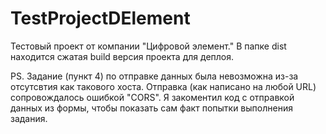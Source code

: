 # TestProjectDElement
Тестовый проект от компании "Цифровой элемент."
В папке dist находится сжатая build версия проекта для деплоя.
  
PS. Задание (пункт 4) по отправке данных была невозможна из-за отсутсвтия как такового хоста. Отправка (как написано на любой URL) сопровождалось ошибкой "CORS".
Я закоментил код с отправкой данных из формы, чтобы показать сам факт попытки выполнения задания.
